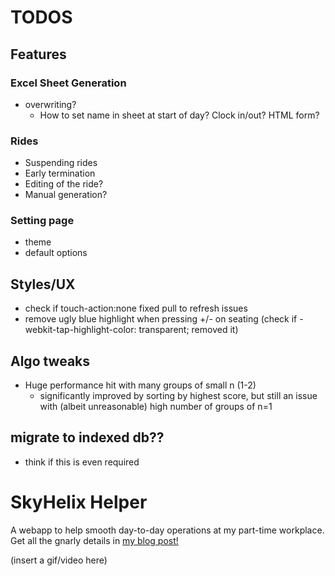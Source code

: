 # TODOS
## Features
### Excel Sheet Generation
- overwriting?
    - How to set name in sheet at start of day? Clock in/out? HTML form?
### Rides
- Suspending rides
- Early termination
- Editing of the ride?
- Manual generation?

### Setting page
- theme
- default options

## Styles/UX
- check if touch-action:none fixed pull to refresh issues
- remove ugly blue highlight when pressing +/- on seating (check if -webkit-tap-highlight-color: transparent; removed it)

## Algo tweaks
- Huge performance hit with many groups of small n (1-2)
    - significantly improved by sorting by highest score, but still an issue with (albeit unreasonable) high number of groups of n=1

## migrate to indexed db??
- think if this is even required

# SkyHelix Helper
A webapp to help smooth day-to-day operations at my part-time workplace. Get all the gnarly details in [my blog post!](https://harjun751.github.io/blog/2024/05/06/Optimizing-my-job-with-algorithms.html)

(insert a gif/video here)